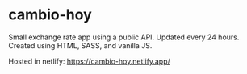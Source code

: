 # cambio-hoy

Small exchange rate app using a public API.
Updated every 24 hours.
Created using HTML, SASS, and vanilla JS.

Hosted in netlify:
https://cambio-hoy.netlify.app/
